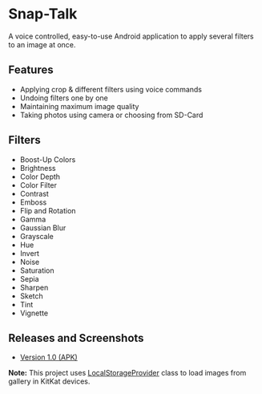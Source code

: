 Snap-Talk
===========

A voice controlled, easy-to-use Android application to apply several filters to an image at once.

## Features
* Applying crop & different filters using voice commands
* Undoing filters one by one
* Maintaining maximum image quality
* Taking photos using camera or choosing from SD-Card

## Filters
* Boost-Up Colors
* Brightness
* Color Depth
* Color Filter
* Contrast
* Emboss
* Flip and Rotation
* Gamma
* Gaussian Blur
* Grayscale
* Hue
* Invert
* Noise
* Saturation
* Sepia
* Sharpen
* Sketch
* Tint
* Vignette

## Releases and Screenshots
* [Version 1.0 (APK)](https://github.com/tushar2708/Snap-Talk/blob/master/bin/Snap-Talk.apk)

**Note:** This project uses [LocalStorageProvider](https://github.com/iPaulPro/aFileChooser/blob/master/aFileChooser/src/com/ianhanniballake/localstorage/LocalStorageProvider.java) class to load images from gallery in KitKat devices.
